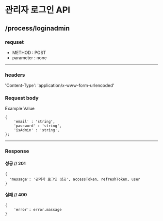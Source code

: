 # 관리자 로그인 API

## /process/loginadmin

### requset

- METHOD : POST
- parameter : none

---

### headers

'Content-Type': 'application/x-www-form-urlencoded'

### Request body

Example Value
```
{
	'email' : 'string',
	'password' : 'string',
	'isAdmin' : 'string',
};
```

---

### Response

#### 성공 // 201

```
{
  'message': '관리자 로그인 성공', accessToken, refreshToken, user
}
```

#### 실패 // 400

```
{
    'error': error.massage
}
```
